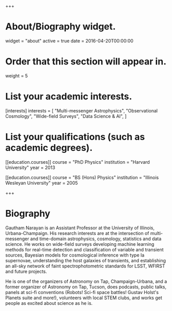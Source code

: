 +++
# About/Biography widget.
widget = "about"
active = true
date = 2016-04-20T00:00:00


# Order that this section will appear in.
weight = 5

# List your academic interests.
[interests]
  interests = [
    "Multi-messenger Astrophysics",
    "Observational Cosmology",
    "Wide-field Surveys",
    "Data Science & AI",
  ]

# List your qualifications (such as academic degrees).
[[education.courses]]
  course = "PhD Physics"
  institution = "Harvard University"
  year = 2013

[[education.courses]]
  course = "BS (Hons) Physics"
  institution = "Illinois Wesleyan University"
  year = 2005
 
+++

# Biography

Gautham Narayan is an Assistant Professor at the University of Illinois, Urbana-Champaign. His research interests are at the intersection of multi-messenger and time-domain astrophysics, cosmology, statistics and data science. He works on wide-field surveys developing machine learning methods for real-time detection and classification of variable and transient sources, Bayesian models for cosmological inference with type Ia supernovae, understanding the host galaxies of transients, and establishing an all-sky network of faint spectrophotometric standards for LSST, WFIRST and future projects.

He is one of the organizers of Astronomy on Tap, Champaign-Urbana, and a former organizer of Astronomy on Tap, Tucson, does podcasts, public talks, panels at sci-fi conventions (Robots! Sci-fi space battles! Gustav Holst's Planets suite and more!), volunteers with local STEM clubs, and works get people as excited about science as he is. 

